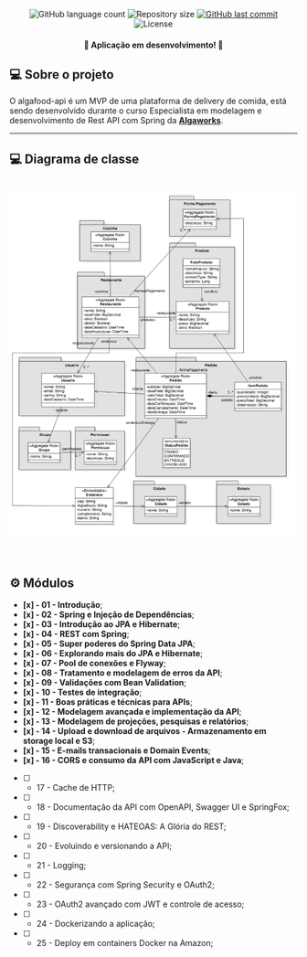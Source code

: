 <p align="center">
  <img alt="GitHub language count" src="https://img.shields.io/github/languages/count/glaubermatos/algafood-api?color=%2304D361&style=flat">

  <img alt="Repository size" src="https://img.shields.io/github/repo-size/glaubermatos/algafood-api?style=flat">
  
  <a href="https://github.com/glaubermatos/algalog-web/commits/master">
    <img alt="GitHub last commit" src="https://img.shields.io/github/last-commit/glaubermatos/algafood-api?style=flat">
  </a>
    
   <img alt="License" src="https://img.shields.io/badge/license-MIT-brightgreen?style=flat">
  
</p>

<h4 align="center"> 
	🚧  Aplicação em desenvolvimento! 🚧
</h4>

## 💻 Sobre o projeto

O algafood-api é um MVP de uma plataforma de delivery de comida, está sendo desenvolvido durante o curso Especialista em modelagem e desenvolvimento de Rest API com Spring da **[Algaworks](https://www.algaworks.com)**.

---

## 💻 Diagrama de classe

<h1 align="center">
    <img src="https://github.com/glaubermatos/assets/blob/main/algafood-api/ESR%20-%20Diagrama%20de%20classes.png" width="800px" />
    <br />
    <br />
</h1>

## ⚙️ Módulos

- **[x] - 01 - Introdução**;
- **[x] - 02 - Spring e Injeção de Dependências**;
- **[x] - 03 - Introdução ao JPA e Hibernate**;
- **[x] - 04 - REST com Spring**;
- **[x] - 05 - Super poderes do Spring Data JPA**;
- **[x] - 06 - Explorando mais do JPA e Hibernate**;
- **[x] - 07 - Pool de conexões e Flyway**;
- **[x] - 08 - Tratamento e modelagem de erros da API**;
- **[x] - 09 - Validações com Bean Validation**;
- **[x] - 10 - Testes de integração**;
- **[x] - 11 - Boas práticas e técnicas para APIs**;
- **[x] - 12 - Modelagem avançada e implementação da API**;
- **[x] - 13 - Modelagem de projeções, pesquisas e relatórios**;
- **[x] - 14 - Upload e download de arquivos - Armazenamento em storage local e S3**;
- **[x] - 15 - E-mails transacionais e Domain Events**;
- **[x] - 16 - CORS e consumo da API com JavaScript e Java**;
- [ ] - 17 - Cache de HTTP;
- [ ] - 18 - Documentação da API com OpenAPI, Swagger UI e SpringFox;
- [ ] - 19 - Discoverability e HATEOAS: A Glória do REST;
- [ ] - 20 - Evoluindo e versionando a API;
- [ ] - 21 - Logging;
- [ ] - 22 - Segurança com Spring Security e OAuth2;
- [ ] - 23 - OAuth2 avançado com JWT e controle de acesso;
- [ ] - 24 - Dockerizando a aplicação;
- [ ] - 25 - Deploy em containers Docker na Amazon;

